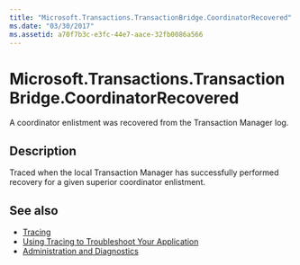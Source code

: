 ```yaml
---
title: "Microsoft.Transactions.TransactionBridge.CoordinatorRecovered"
ms.date: "03/30/2017"
ms.assetid: a70f7b3c-e3fc-44e7-aace-32fb0086a566
---
```

# Microsoft.Transactions.TransactionBridge.CoordinatorRecovered
A coordinator enlistment was recovered from the Transaction Manager log.  
  
## Description  
 Traced when the local Transaction Manager has successfully performed recovery for a given superior coordinator enlistment.  
  
## See also

- [Tracing](index.md)
- [Using Tracing to Troubleshoot Your Application](using-tracing-to-troubleshoot-your-application.md)
- [Administration and Diagnostics](../index.md)
